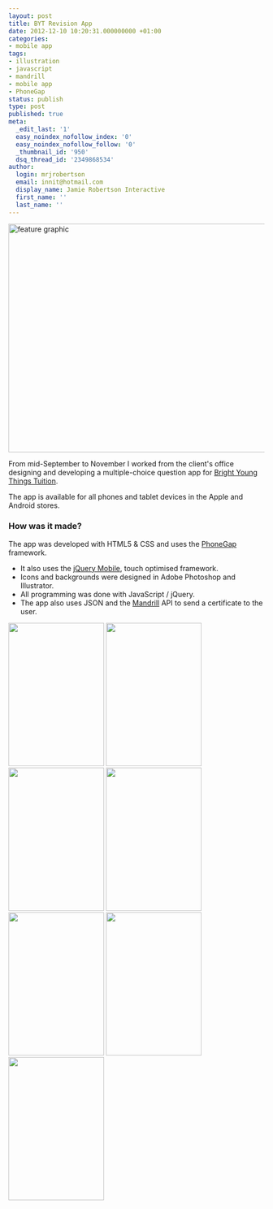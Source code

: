 ```yaml
---
layout: post
title: BYT Revision App
date: 2012-12-10 10:20:31.000000000 +01:00
categories:
- mobile app
tags:
- illustration
- javascript
- mandrill
- mobile app
- PhoneGap
status: publish
type: post
published: true
meta:
  _edit_last: '1'
  easy_noindex_nofollow_index: '0'
  easy_noindex_nofollow_follow: '0'
  _thumbnail_id: '950'
  dsq_thread_id: '2349868534'
author:
  login: mrjrobertson
  email: innit@hotmail.com
  display_name: Jamie Robertson Interactive
  first_name: ''
  last_name: ''
---
```


<img src="{{ site.baseurl }}/static/img/2012/12/featureGraphic-4.jpg" alt="feature graphic" width="550" height="450" />

From mid-September to November I worked from the client's office designing and developing a multiple-choice question app for [Bright Young Things Tuition](http://www.brightyoungthingstuition.co.uk/).

The app is available for all phones and tablet devices in the Apple and Android stores.

### How was it made?

The app was developed with HTML5 &amp; CSS and uses the [PhoneGap](http://phonegap.com/) framework.

- It also uses the [jQuery Mobile](http://jquerymobile.com/), touch optimised framework.
- Icons and backgrounds were designed in Adobe Photoshop and Illustrator.
- All programming was done with JavaScript / jQuery.
- The app also uses JSON and the <a title="visit the Mandrill website" href="http://mandrill.com/" target="_blank">Mandrill</a> API to send a certificate to the user.


<!--<img src="{{ site.baseurl }}/static/img/2012/12/byt-app-container.png" alt="byt-app-container" width="300" height="500" class="size-full wp-image-955" />-->

<img src="{{ site.baseurl }}/static/img/2012/12/byt_slides_1.jpg" alt="" width="188" height="282" />

<img src="{{ site.baseurl }}/static/img/2012/12/byt_slides_2.jpg" alt="" width="188" height="282" />

<img src="{{ site.baseurl }}/static/img/2012/12/byt_slides_3.jpg" alt="" width="188" height="282" />

<img src="{{ site.baseurl }}/static/img/2012/12/byt_slides_4.jpg" alt="" width="188" height="282" />

<img src="{{ site.baseurl }}/static/img/2012/12/byt_slides_5.jpg" alt="" width="188" height="282" />

<img src="{{ site.baseurl }}/static/img/2012/12/byt_slides_6.jpg" alt="" width="188" height="282" />

<img src="{{ site.baseurl }}/static/img/2012/12/byt_slides_7.jpg" alt="" width="188" height="282" />

